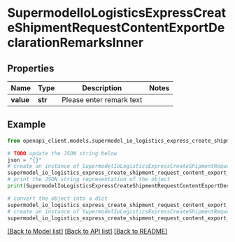 # SupermodelIoLogisticsExpressCreateShipmentRequestContentExportDeclarationRemarksInner


## Properties

Name | Type | Description | Notes
------------ | ------------- | ------------- | -------------
**value** | **str** | Please enter remark text | 

## Example

```python
from openapi_client.models.supermodel_io_logistics_express_create_shipment_request_content_export_declaration_remarks_inner import SupermodelIoLogisticsExpressCreateShipmentRequestContentExportDeclarationRemarksInner

# TODO update the JSON string below
json = "{}"
# create an instance of SupermodelIoLogisticsExpressCreateShipmentRequestContentExportDeclarationRemarksInner from a JSON string
supermodel_io_logistics_express_create_shipment_request_content_export_declaration_remarks_inner_instance = SupermodelIoLogisticsExpressCreateShipmentRequestContentExportDeclarationRemarksInner.from_json(json)
# print the JSON string representation of the object
print(SupermodelIoLogisticsExpressCreateShipmentRequestContentExportDeclarationRemarksInner.to_json())

# convert the object into a dict
supermodel_io_logistics_express_create_shipment_request_content_export_declaration_remarks_inner_dict = supermodel_io_logistics_express_create_shipment_request_content_export_declaration_remarks_inner_instance.to_dict()
# create an instance of SupermodelIoLogisticsExpressCreateShipmentRequestContentExportDeclarationRemarksInner from a dict
supermodel_io_logistics_express_create_shipment_request_content_export_declaration_remarks_inner_from_dict = SupermodelIoLogisticsExpressCreateShipmentRequestContentExportDeclarationRemarksInner.from_dict(supermodel_io_logistics_express_create_shipment_request_content_export_declaration_remarks_inner_dict)
```
[[Back to Model list]](../README.md#documentation-for-models) [[Back to API list]](../README.md#documentation-for-api-endpoints) [[Back to README]](../README.md)


